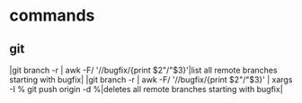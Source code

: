 # commands

## git

|git branch -r | awk -F/ '/\/bugfix/{print $2"/"$3}'|list all remote branches starting with bugfix|
|git branch -r | awk -F/ '/\/bugfix/{print $2"/"$3}' | xargs -I % git push origin -d %|deletes all remote branches starting with bugfix|
